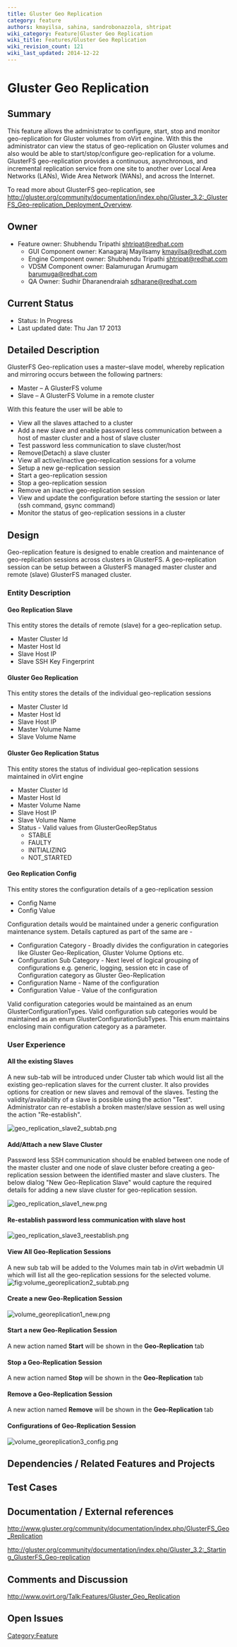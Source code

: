 ```yaml
---
title: Gluster Geo Replication
category: feature
authors: kmayilsa, sahina, sandrobonazzola, shtripat
wiki_category: Feature|Gluster Geo Replication
wiki_title: Features/Gluster Geo Replication
wiki_revision_count: 121
wiki_last_updated: 2014-12-22
---
```


# Gluster Geo Replication

## Summary

This feature allows the administrator to configure, start, stop and monitor geo-replication for Gluster volumes from oVirt engine. With this the administrator can view the status of geo-replication on Gluster volumes and also would be able to start/stop/configure geo-replication for a volume. GlusterFS geo-replication provides a continuous, asynchronous, and incremental replication service from one site to another over Local Area Networks (LANs), Wide Area Network (WANs), and across the Internet.

To read more about GlusterFS geo-replication, see <http://gluster.org/community/documentation/index.php/Gluster_3.2:_GlusterFS_Geo-replication_Deployment_Overview>.

## Owner

*   Feature owner: Shubhendu Tripathi <shtripat@redhat.com>
    -   GUI Component owner: Kanagaraj Mayilsamy <kmayilsa@redhat.com>
    -   Engine Component owner: Shubhendu Tripathi <shtripat@redhat.com>
    -   VDSM Component owner: Balamurugan Arumugam <barumuga@redhat.com>
    -   QA Owner: Sudhir Dharanendraiah <sdharane@redhat.com>

## Current Status

*   Status: In Progress
*   Last updated date: Thu Jan 17 2013

## Detailed Description

GlusterFS Geo-replication uses a master–slave model, whereby replication and mirroring occurs between the following partners:

*   Master – A GlusterFS volume
*   Slave – A GlusterFS Volume in a remote cluster

With this feature the user will be able to

*   View all the slaves attached to a cluster
*   Add a new slave and enable password less communication between a host of master cluster and a host of slave cluster
*   Test password less communication to slave cluster/host
*   Remove(Detach) a slave cluster
*   View all active/inactive geo-replication sessions for a volume
*   Setup a new ge-replication session
*   Start a geo-replication session
*   Stop a geo-replication session
*   Remove an inactive geo-replication session
*   View and update the configuration before starting the session or later (ssh command, gsync command)
*   Monitor the status of geo-replication sessions in a cluster

## Design

Geo-replication feature is designed to enable creation and maintenance of geo-replication sessions across clusters in GlusterFS. A geo-replication session can be setup between a GlusterFS managed master cluster and remote (slave) GlusterFS managed cluster.

### Entity Description

#### Geo Replication Slave

This entity stores the details of remote (slave) for a geo-replication setup.

*   Master Cluster Id
*   Master Host Id
*   Slave Host IP
*   Slave SSH Key Fingerprint

#### Gluster Geo Replication

This entity stores the details of the individual geo-replication sessions

*   Master Cluster Id
*   Master Host Id
*   Slave Host IP
*   Master Volume Name
*   Slave Volume Name

#### Gluster Geo Replication Status

This entity stores the status of individual geo-replication sessions maintained in oVirt engine

*   Master Cluster Id
*   Master Host Id
*   Master Volume Name
*   Slave Host IP
*   Slave Volume Name
*   Status - Valid values from GlusterGeoRepStatus
    -   STABLE
    -   FAULTY
    -   INITIALIZING
    -   NOT_STARTED

#### Geo Replication Config

This entity stores the configuration details of a geo-replication session

*   Config Name
*   Config Value

Configuration details would be maintained under a generic configuration maintenance system. Details captured as part of the same are -

*   Configuration Category - Broadly divides the configuration in categories like Gluster Geo-Replication, Gluster Volume Options etc.
*   Configuration Sub Category - Next level of logical grouping of configurations e.g. generic, logging, session etc in case of Configuration category as Gluster Geo-Replication
*   Configuration Name - Name of the configuration
*   Configuration Value - Value of the configuration

Valid configuration categories would be maintained as an enum GlusterConfigurationTypes. Valid configuration sub categories would be maintained as an enum GlusterConfigurationSubTypes. This enum maintains enclosing main configuration category as a parameter.

### User Experience

#### All the existing Slaves

A new sub-tab will be introduced under Cluster tab which would list all the existing geo-replication slaves for the current cluster. It also provides options for creation or new slaves and removal of the slaves. Testing the validity/availability of a slave is possible using the action "Test". Administrator can re-establish a broken master/slave session as well using the action "Re-establish".

![](geo_replication_slave2_subtab.png "geo_replication_slave2_subtab.png")

#### Add/Attach a new Slave Cluster

Password less SSH communication should be enabled between one node of the master cluster and one node of slave cluster before creating a geo-replication session between the identified master and slave clusters. The below dialog "New Geo-Replication Slave" would capture the required details for adding a new slave cluster for geo-replication session.

![](geo_replication_slave1_new.png "geo_replication_slave1_new.png")

#### Re-establish password less communication with slave host

![](geo_replication_slave3_reestablish.png "geo_replication_slave3_reestablish.png")

#### View All Geo-Replication Sessions

A new sub tab will be added to the Volumes main tab in oVirt webadmin UI which will list all the geo-replication sessions for the selected volume. ![](volume_georeplication2_subtab.png "fig:volume_georeplication2_subtab.png")

#### Create a new Geo-Replication Session

![](volume_georeplication1_new.png "volume_georeplication1_new.png")

#### Start a new Geo-Replication Session

A new action named **Start** will be shown in the **Geo-Replication** tab

#### Stop a Geo-Replication Session

A new action named **Stop** will be shown in the **Geo-Replication** tab

#### Remove a Geo-Replication Session

A new action named **Remove** will be shown in the **Geo-Replication** tab

#### Configurations of Geo-Replication Session

![](volume_georeplication3_config.png "volume_georeplication3_config.png")

## Dependencies / Related Features and Projects

## Test Cases

## Documentation / External references

<http://www.gluster.org/community/documentation/index.php/GlusterFS_Geo_Replication>

<http://gluster.org/community/documentation/index.php/Gluster_3.2:_Starting_GlusterFS_Geo-replication>

## Comments and Discussion

<http://www.ovirt.org/Talk:Features/Gluster_Geo_Replication>

## Open Issues

<Category:Feature>
